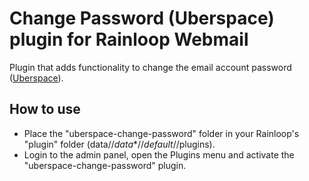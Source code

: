 # Change Password (Uberspace) plugin for Rainloop Webmail
Plugin that adds functionality to change the email account password ([Uberspace](https://uberspace.de/)).

## How to use
 * Place the "uberspace-change-password" folder in your Rainloop's "plugin" folder (data//_data_\*//_default_//plugins).
 * Login to the admin panel, open the Plugins menu and activate the "uberspace-change-password" plugin.
